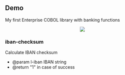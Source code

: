 ## Demo
My first Enterprise COBOL library with banking functions

<p align="center">
  <img src="https://github.com/FIXME/demo-banking/workflows/docker-ci/badge.svg" />
</p>

### iban-checksum
Calculate IBAN checksum
- @param l-iban IBAN string
- @return "1" in case of success
